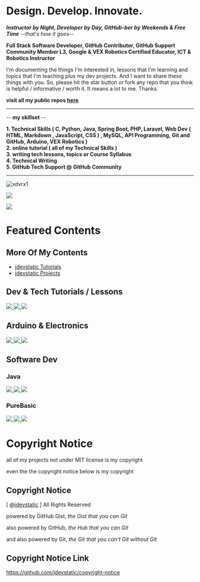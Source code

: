 # Design. Develop. Innovate.
***Instructor by Night, Developer by Day, GitHub-ber by Weekends & Free Time*** --*that's how it goes*-- 

**Full Stack Software Developer, GitHub Contributor, GitHub Support Community Member L3, Google & VEX Robotics Certified Educator, ICT & Robotics Instructor** 

I'm documenting the things I'm interested in,
lessons that I'm learning and topics that I'm teaching
plus my dev projects.
And I want to share these things with you.
So, please hit the star button or fork any repo 
that you think is helpful / informative / 
worth it. It means a lot to me. Thanks.

**visit all my public repos [here](https://github.com/jdevstatic?tab=repositories&q=&type=source&language=&sort=name)**

***

-- **my skillset** --

**1. Technical Skills ( C, Python, Java, Spring Boot, PHP, Laravel, Web Dev ( HTML, Markdown , JavaScript, CSS ) , MySQL, API Programming, Git and GitHub, Arduino, VEX Robotics )**          
**2. online tutorial ( all of my Technical Skills )**         
**3. writing tech lessons, topics or Course Syllabus**          
**4. Technical Writing**    
**5. GitHub Tech Support @ GitHub Community**   

***

<p align="left"> 
  <img src="https://komarev.com/ghpvc/?username=xdvrx1&label=PROFILE+VIEWS" alt="xdvrx1" /> 
</p>

<p align="left">	  
 <a href="https://xdvrx1.github.io/"><img src="https://hits.seeyoufarm.com/api/count/incr/badge.svg?url=https%3A%2F%2Fxdvrx1.github.io&count_bg=%2379C83D&title_bg=%23555555&icon=&icon_color=%23E7E7E7&title=HOME+PAGE+VIEWS&edge_flat=false"/></a>
</p>	

<p align="left"> <img src="https://github-readme-stats.vercel.app/api?username=jdevstatic&theme=tokyonight&show_icons=true&hide_border=true&count_private=true&include_all_commits=true" /> </p>

# Featured Contents

## More Of My Contents

- [jdevstatic Tutorials](https://github.com/jdevstatic-tutorials)
- [jdevstatic Projects](https://github.com/jdevstatic-projects)
  
## Dev & Tech Tutorials / Lessons

<a href="https://github.com/jdevstatic/programming-core-concepts">
  <img src="https://github-readme-stats.vercel.app/api/pin/?username=jdevstatic&repo=programming-core-concepts&theme=tokyonight&description_lines_count=4" />
</a>
<a href="https://github.com/jdevstatic/github-pages-tutorial">
  <img src="https://github-readme-stats.vercel.app/api/pin/?username=jdevstatic&repo=github-pages-tutorial&theme=tokyonight&description_lines_count=4" />
</a>

<a href="https://github.com/jdevstatic/hacking-the-github-stats">
  <img src="https://github-readme-stats.vercel.app/api/pin/?username=jdevstatic&repo=hacking-the-github-stats&theme=tokyonight&description_lines_count=4" />
</a>

## Arduino & Electronics

<a href="https://github.com/jdevstatic/basic-electronics">
  <img src="https://github-readme-stats.vercel.app/api/pin/?username=jdevstatic&repo=basic-electronics&theme=tokyonight&description_lines_count=4" />
</a>
<a href="https://github.com/jdevstatic/blinking-led-arduino">
  <img src="https://github-readme-stats.vercel.app/api/pin/?username=jdevstatic&repo=blinking-led-arduino&theme=tokyonight&description_lines_count=4" />
</a>

<a href="https://github.com/jdevstatic/single-display-arduino-project">
  <img src="https://github-readme-stats.vercel.app/api/pin/?username=jdevstatic&repo=single-display-arduino-project&theme=tokyonight&description_lines_count=4" />
</a>

## Software Dev
### Java

<a href="https://github.com/jdevstatic/java">
  <img src="https://github-readme-stats.vercel.app/api/pin/?username=jdevstatic&repo=java&theme=tokyonight&description_lines_count=4" />
</a>
<a href="https://github.com/jdevstatic/lightweight-web-server">
  <img src="https://github-readme-stats.vercel.app/api/pin/?username=jdevstatic&repo=lightweight-web-server&theme=tokyonight&description_lines_count=4" />
</a>

<a href="https://github.com/xkcph2017/FlappyBird">
  <img src="https://github-readme-stats.vercel.app/api/pin/?username=xkcph2017&repo=FlappyBird&theme=tokyonight&description_lines_count=4" />
</a>

### PureBasic

<a href="https://github.com/jdevstatic/PureBasic-2D-Game">
  <img src="https://github-readme-stats.vercel.app/api/pin/?username=jdevstatic&repo=PureBasic-2D-Game&theme=tokyonight&description_lines_count=4" />
</a>
<a href="https://github.com/jdevstatic/PureBasic-FileExplorer">
  <img src="https://github-readme-stats.vercel.app/api/pin/?username=jdevstatic&repo=PureBasic-FileExplorer&theme=tokyonight&description_lines_count=4" />
</a>

<a href="https://github.com/jdevstatic/PureBasic-Scrabble">
  <img src="https://github-readme-stats.vercel.app/api/pin/?username=jdevstatic&repo=PureBasic-Scrabble&theme=tokyonight&description_lines_count=4" />
</a>

# Copyright Notice

all of my projects not under MIT license is my
copyright

even the the copyright notice below is my copyright

## Copyright Notice

[ [@jdevstatic](https://github.com/jdevstatic) ] All Rights Reserved 

powered by GitHub Gist, *the Gist that you can Git*

also powered by GitHub, *the Hub that you can Git*

and also powered by Git, *the Git that you can't Git without Git*

## Copyright Notice Link

https://github.com/jdevstatic/copyright-notice
